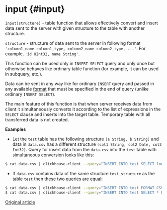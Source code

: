 # input {#input}

`input(structure)` - table function that allows effectively convert and insert data sent to the
server with given structure to the table with another structure.

`structure` - structure of data sent to the server in following format `'column1_name column1_type, column2_name column2_type, ...'`.
For example, `'id UInt32, name String'`.

This function can be used only in `INSERT SELECT` query and only once but otherwise behaves like ordinary table function
(for example, it can be used in subquery, etc.).

Data can be sent in any way like for ordinary `INSERT` query and passed in any available [format](../../interfaces/formats.md#formats)
that must be specified in the end of query (unlike ordinary `INSERT SELECT`).

The main feature of this function is that when server receives data from client it simultaneously converts it
according to the list of expressions in the `SELECT` clause and inserts into the target table. Temporary table
with all transferred data is not created.

**Examples**

-   Let the `test` table has the following structure `(a String, b String)`
    and data in `data.csv` has a different structure `(col1 String, col2 Date, col3 Int32)`. Query for insert
    data from the `data.csv` into the `test` table with simultaneous conversion looks like this:

<!-- -->

``` bash
$ cat data.csv | clickhouse-client --query="INSERT INTO test SELECT lower(col1), col3 * col3 FROM input('col1 String, col2 Date, col3 Int32') FORMAT CSV";
```

-   If `data.csv` contains data of the same structure `test_structure` as the table `test` then these two queries are equal:

<!-- -->

``` bash
$ cat data.csv | clickhouse-client --query="INSERT INTO test FORMAT CSV"
$ cat data.csv | clickhouse-client --query="INSERT INTO test SELECT * FROM input('test_structure') FORMAT CSV"
```

[Original article](https://clickhouse.tech/docs/en/query_language/table_functions/input/) <!--hide-->
